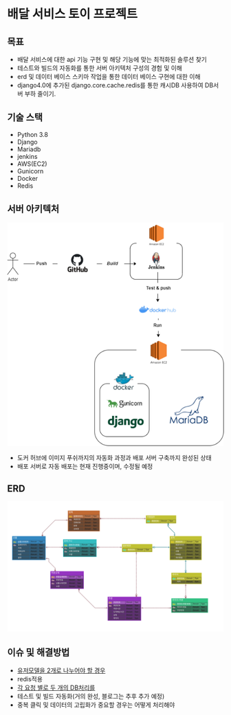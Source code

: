 # 배달 서비스 토이 프로젝트
  
## 목표
- 배달 서비스에 대한 api 기능 구현 및 해당 기능에 맞는 최적화된 솔루션 찾기
- 테스트와 빌드의 자동화를 통한 서버 아키텍처 구성의 경험 및 이해
- erd 및 데이터 베이스 스키마 작업을 통한 데이터 베이스 구현에 대한 이해
- django4.0에 추가된 django.core.cache.redis를 통한 캐시DB 사용하여 DB서버 부하 줄이기.

## 기술 스택
- Python 3.8
- Django
- Mariadb
- jenkins
- AWS(EC2)
- Gunicorn
- Docker
- Redis


## 서버 아키텍처
<P align="center">
  <img src="https://github.com/chljidn/new_project/blob/master/%EB%B0%B0%EB%8B%AC%EC%84%9C%EB%B9%84%EC%8A%A4.png" />
</p>

 - 도커 허브에 이미지 푸쉬까지의 자동화 과정과 배포 서버 구축까지 완성된 상태
 - 배포 서버로 자동 배포는 현재 진행중이며, 수정될 예정

## ERD 
![](https://github.com/chljidn/new_project/blob/master/ev_erd.png)


## 이슈 및 해결방법
- [유저모델을 2개로 나누어야 할 경우](https://chljidn-django.tistory.com/5)
- redis적용
- [각 요청 별로 두 개의 DB처리를 ](https://chljidn-django.tistory.com/4)
- 테스트 및 빌드 자동화(거의 완성, 블로그는 추후 추가 예정)
- 중복 클릭 및 데이터의 고립화가 중요할 경우는 어떻게 처리해야 
